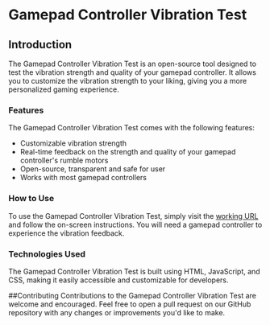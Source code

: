 # Gamepad Controller Vibration Test
## Introduction
The Gamepad Controller Vibration Test is an open-source tool designed to test the vibration strength and quality of your gamepad controller. It allows you to customize the vibration strength to your liking, giving you a more personalized gaming experience.

### Features
The Gamepad Controller Vibration Test comes with the following features:

- Customizable vibration strength
- Real-time feedback on the strength and quality of your gamepad controller's rumble motors
- Open-source, transparent and safe for user
- Works with most gamepad controllers

### How to Use
To use the Gamepad Controller Vibration Test, simply visit the [working URL](https://gamepadtest.com/gamepad-controller-vibration-test/) and follow the on-screen instructions. You will need a gamepad controller to experience the vibration feedback.

### Technologies Used
The Gamepad Controller Vibration Test is built using HTML, JavaScript, and CSS, making it easily accessible and customizable for developers.

##Contributing
Contributions to the Gamepad Controller Vibration Test are welcome and encouraged. Feel free to open a pull request on our GitHub repository with any changes or improvements you'd like to make.

